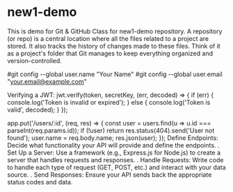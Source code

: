 # new1-demo
This is demo for Git &amp; GitHub Class for new1-demo repository.
A repository (or repo) is a central location where all the files related to a project are stored. It also tracks the history of changes made to these files. Think of it as a project's folder that Git manages to keep everything organized and version-controlled.


#git config --global user.name "Your Name"
#git config --global user.email "your.email@example.com"

Verifying a JWT:
jwt.verify(token, secretKey, (err, decoded) => {
  if (err) {
    console.log('Token is invalid or expired');
  } else {
    console.log('Token is valid', decoded);
  }
});

app.put('/users/:id', (req, res) => {
  const user = users.find(u => u.id === parseInt(req.params.id));
  if (!user) return res.status(404).send('User not found');
  user.name = req.body.name;
  res.json(user);
});
Define Endpoints: Decide what functionality your API will provide and define the endpoints.
. Set Up a Server: Use a framework (e.g., Express.js for Node.js) to create a server that handles requests and responses.
. Handle Requests: Write code to handle each type of request (GET, POST, etc.) and interact with your data source.
. Send Responses: Ensure your API sends back the appropriate status codes and data.
